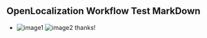 ## OpenLocalization Workflow Test MarkDown
* ![image1](.\bb2f1d9c-35ed-4861-89e3-f82ee1f4a420.PNG)   ![image2](.\db1f316f-5dfc-4889-8369-0778b58d5dc4.png) 
thanks!